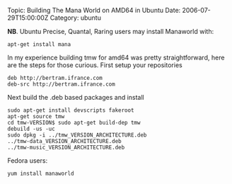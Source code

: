 Topic: Building The Mana World on AMD64 in Ubuntu
Date: 2006-07-29T15:00:00Z
Category: ubuntu

**NB**. Ubuntu Precise, Quantal, Raring users may install Manaworld
  with:
  
    apt-get install mana

In my experience building tmw for amd64 was pretty straightforward, 
here are the steps for those curious. First setup your repositories 

    deb http://bertram.ifrance.com 
    deb-src http://bertram.ifrance.com

Next build the .deb based packages and install

    sudo apt-get install devscripts fakeroot
    apt-get source tmw
    cd tmw-VERSION$ sudo apt-get build-dep tmw
    debuild -us -uc
    sudo dpkg -i ../tmw_VERSION_ARCHITECTURE.deb
    ../tmw-data_VERSION_ARCHITECTURE.deb
    ../tmw-music_VERSION_ARCHITECTURE.deb

Fedora users:

    yum install manaworld

